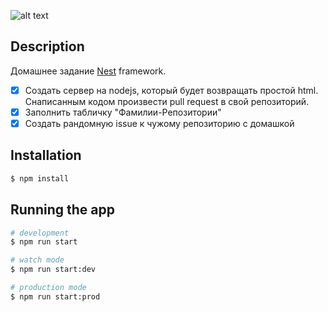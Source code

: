 ![alt text](https://i.ibb.co/jwWLQC0/hw-1-git-2-time-managment.png) 

## Description
Домашнее задание [Nest](https://github.com/nestjs/nest) framework.

-  [x] Cоздать сервер на nodejs, который будет возвращать простой html. Снаписанным кодом произвести pull request в свой репозиторий.
-  [x] Заполнить табличку "Фамилии-Репозитории"
-  [x] Создать рандомную issue к чужому репозиторию с домашкой

## Installation

```bash
$ npm install
```

## Running the app

```bash
# development
$ npm run start

# watch mode
$ npm run start:dev

# production mode
$ npm run start:prod
```
